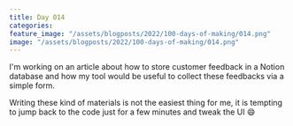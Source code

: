 ```yaml
---
title: Day 014
categories:
feature_image: "/assets/blogposts/2022/100-days-of-making/014.png"
image: "/assets/blogposts/2022/100-days-of-making/014.png"
---
```


I'm working on an article about how to store customer feedback in a Notion database and how my tool would be useful to collect these feedbacks via a simple form.

<!-- more -->

Writing these kind of materials is not the easiest thing for me, it is tempting to jump back to the code just for a few minutes and tweak the UI 😄